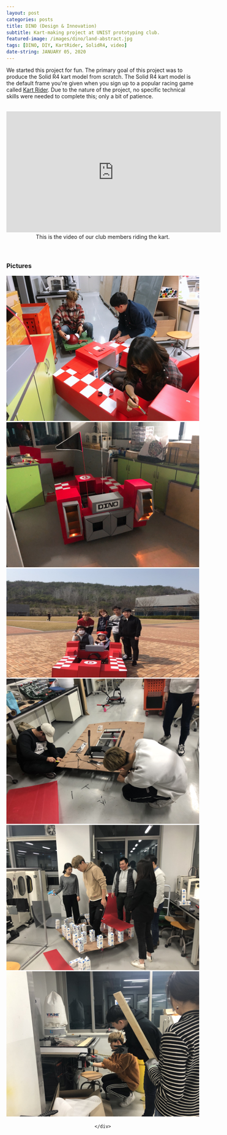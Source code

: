 ```yaml
---
layout: post
categories: posts
title: DINO (Design & Innovation)
subtitle: Kart-making project at UNIST prototyping club.
featured-image: /images/dino/land-abstract.jpg
tags: [DINO, DIY, KartRider, SolidR4, video]
date-string: JANUARY 05, 2020
---
```

<script src="//ajax.googleapis.com/ajax/libs/jquery/1.9.1/jquery.min.js"></script>
<script>window.jQuery || document.write('<script src="_/js/libs/jquery-1.9.1.min.js"><\/script>')</script>


We started this project for fun. The primary goal of this project was to produce the Solid R4 kart model from scratch. The Solid R4 kart model is the default frame you're given when you sign up to a popular racing game called <a href="http://kart.nexon.com/events/2020/0102/Event.aspx">Kart Rider</a>. Due to the nature of the project, no specific technical skills were needed to complete this; only a bit of patience. 
<br>
<br>
<center>
<iframe width="560" height="315" src="https://www.youtube.com/embed/yz-4brOfaqA" frameborder="0" allowfullscreen></iframe>
<br>
This is the video of our club members riding the kart. 
</center>
<br>
<br>


### Pictures
<center>
    <div class="photoset-grid-custom" data-layout="213">
        <img src="/images/dino/land-5.jpg">
        <img src="/images/dino/land-6.jpg">
        <img src="/images/dino/land-3.jpg">
        <img src="/images/dino/land-1.jpg">
        <img src="/images/dino/land-2.jpg">
        <img src="/images/dino/land-4.jpg">
       
    </div>
</center>



<script src="/assets/js/jquery.photoset-grid.js"></script>

<script type="text/javascript">
    $('.photoset-grid-custom').photosetGrid({
    // Set the gutter between columns and rows
    gutter: '5px',
  
    // Wrap the images in links
    highresLinks: true,
  
    // Asign a common rel attribute
    rel: 'print-gallery',

    onInit: function(){},
    
    onComplete: function(){
        // Show the grid after it renders
        $('.photoset-grid-custom').attr('style', '');
    }
});
</script>

